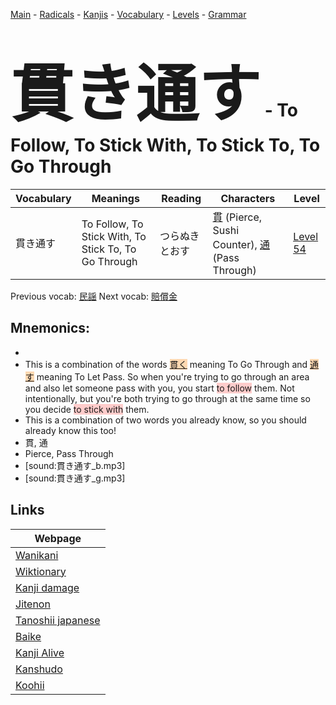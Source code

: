 <style> bigfont {font-size: 100px}</style>
[Main](../README.md) -
[Radicals](../radicals.md) -
[Kanjis](../kanjis.md) -
[Vocabulary](../vocabulary.md) -
[Levels](../levels.md) -
[Grammar](../grammar.md)
# <bigfont> 貫き通す</bigfont> - To Follow, To Stick With, To Stick To, To Go Through 

| Vocabulary | Meanings | Reading | Characters | Level |
| --- | --- | --- | --- | --- |
| 貫き通す | To Follow, To Stick With, To Stick To, To Go Through | つらぬきとおす |  [貫](../kanjis/貫.md) (Pierce, Sushi Counter), [通](../kanjis/通.md) (Pass Through) | [Level 54](../levels/wk_level54.md) |

Previous vocab: [民謡](民謡.md) Next vocab: [賠償金](賠償金.md) 

## Mnemonics:

* 
* This is a combination of the words <span style="background-color:#fed8b1"> [貫く](https://jisho.org/search/貫く)</span> meaning To Go Through and <span style="background-color:#fed8b1"> [通す](https://jisho.org/search/通す)</span> meaning To Let Pass. So when you're trying to go through an area and also let someone pass with you, you start <span style="background-color:#ffcccb"> to follow</span> them. Not intentionally, but you're both trying to go through at the same time so you decide <span style="background-color:#ffcccb"> to stick with</span> them.
* This is a combination of two words you already know, so you should already know this too!
* 貫, 通
* Pierce, Pass Through
* [sound:貫き通す_b.mp3]
* [sound:貫き通す_g.mp3]


## Links 

| Webpage |
| --- |
| [Wanikani          ](https://www.wanikani.com/kanji/貫き通す) |
| [Wiktionary        ](https://en.wiktionary.org/wiki/貫き通す) |
| [Kanji damage      ](http://www.kanjidamage.com/kanji/search?utf8=✓&q=貫き通す) |
| [Jitenon           ](https://jitenon.com/kanji/貫き通す) |
| [Tanoshii japanese ](https://www.tanoshiijapanese.com/dictionary/kanji.cfm?k=貫き通す) |
| [Baike             ](https://baike.baidu.com/item/貫き通す) |
| [Kanji Alive       ](https://app.kanjialive.com/貫き通す) |
| [Kanshudo          ](https://www.kanshudo.com/searchmn?q=貫き通す) |
| [Koohii            ](https://kanji.koohii.com/study/kanji/貫き通す) |
